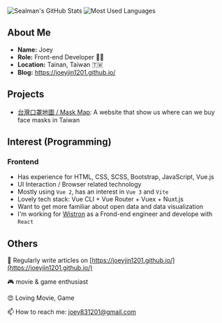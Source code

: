 ![Sealman's GitHub Stats](https://github-readme-stats.vercel.app/api?username=joeyjin1201&count_private=true&show_icons=true&theme=vue-dark&hide_title=true)
![Most Used Languages](https://github-readme-stats.vercel.app/api/top-langs/?username=joeyjin1201&layout=compact&theme=vue-dark)


## About Me

* **Name:** Joey
* **Role:** Front-end Developer 👨‍💻
* **Location:** Tainan, Taiwan 🇹🇼
* **Blog:** https://joeyjin1201.github.io/

## Projects

* [台灣口罩地圖 / Mask Map](https://joeyjin1201.github.io/maskmapvue/): A website that show us where can we buy face masks in Taiwan
## Interest (Programming)

### Frontend

* Has experience for HTML, CSS, SCSS, Bootstrap, JavaScript, Vue.js
* UI Interaction / Browser related technology
* Mostly using `Vue 2`, has an interest in `Vue 3` and `Vite`
* Lovely tech stack: Vue CLI + Vue Router + Vuex + Nuxt.js
* Want to get more familiar about open data and data visualization
* I'm working for [Wistron](https://www.wistron.com/) as a Frond-end engineer and develope with `React`
  
## Others

📝 Regularly write articles on [https://joeyjin1201.github.io/](https://joeyjin1201.github.io/)

🎮 movie & game enthusiast

😍 Loving Movie, Game

📫 How to reach me: joey831201@gmail.com